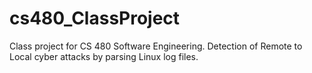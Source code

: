 # cs480_ClassProject
Class project for CS 480 Software Engineering. Detection of Remote to Local cyber attacks by parsing Linux log files.

